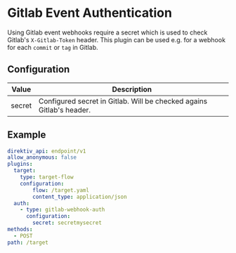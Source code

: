 # Gitlab Event Authentication

Using Gitlab event webhooks require a secret which is used to check Gitlab's `X-Gitlab-Token` header. This plugin can be used e.g. for a webhook for each `commit` or `tag` in Gitlab.

## Configuration
| Value | Description |
| ----- | ----------- |
| secret | Configured secret in Gitlab. Will be checked agains Gitlab's header. |

## Example

```yaml title="Gitlab Webhook Authentication"
direktiv_api: endpoint/v1
allow_anonymous: false
plugins:
  target:
    type: target-flow
    configuration:
        flow: /target.yaml
        content_type: application/json
  auth:
    - type: gitlab-webhook-auth
      configuration:
        secret: secretmysecret
methods: 
  - POST
path: /target
```
